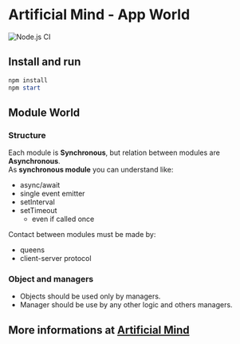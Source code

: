 # Artificial Mind - App World

![Node.js CI](https://github.com/Pioryd/am_app_world/workflows/Node.js%20CI/badge.svg?branch=master)

## Install and run

```powershell
npm install
npm start
```

## Module World

### Structure

Each module is **Synchronous**, but relation between modules are **Asynchronous**.  
As **synchronous module** you can understand like:

- async/await
- single event emitter
- setInterval
- setTimeout
  - even if called once

Contact between modules must be made by:

- queens
- client-server protocol

### Object and managers

- Objects should be used only by managers.
- Manager should be use by any other logic and others managers.

## More informations at [Artificial Mind](https://www.artificialmind.dev/)
